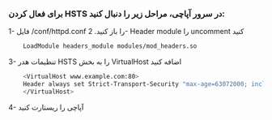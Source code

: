 
### برای فعال کردن HSTS در سرور آپاچی، مراحل زیر را دنبال کنید:
1- فایل <Apache>/conf/httpd.conf را باز کنید.
2- Header module را uncomment کنید
``` bash 
    LoadModule headers_module modules/mod_headers.so
```
3- تنظیمات هدر HSTS را به بخش VirtualHost اضافه کنید
```bash
    <VirtualHost www.example.com:80>
    Header always set Strict-Transport-Security "max-age=63072000; includeSubdomains; preload"
    </VirtualHost>
```
4- آپاچی را ریستارت کنید
